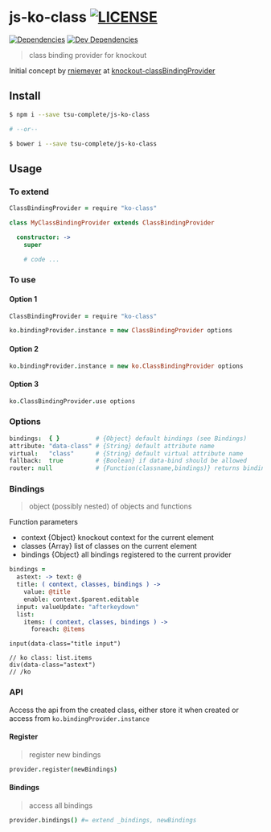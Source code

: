 
js-ko-class [![LICENSE](https://img.shields.io/github/license/tsu-complete/js-ko-class.svg)](https://github.com/tsu-complete/js-ko-class/blob/master/LICENSE)
===
[![Dependencies](https://david-dm.org/tsu-complete/js-ko-class.svg)](https://david-dm.org/tsu-complete/js-ko-class)
[![Dev Dependencies](https://david-dm.org/tsu-complete/js-ko-class/dev-status.svg)](https://david-dm.org/tsu-complete/js-ko-class#info=devDependencies)

> class binding provider for knockout

Initial concept by
[rniemeyer](https://github.com/rniemeyer)
at
[knockout-classBindingProvider](https://github.com/rniemeyer/knockout-classBindingProvider "repository")

Install
---

```sh
$ npm i --save tsu-complete/js-ko-class

# --or--

$ bower i --save tsu-complete/js-ko-class
```

Usage
---

### To extend

```coffee
ClassBindingProvider = require "ko-class"

class MyClassBindingProvider extends ClassBindingProvider

  constructor: ->
    super

    # code ...
```

### To use

#### Option 1

```coffee
ClassBindingProvider = require "ko-class"

ko.bindingProvider.instance = new ClassBindingProvider options
```

#### Option 2

```coffee
ko.bindingProvider.instance = new ko.ClassBindingProvider options
```

#### Option 3

```coffee
ko.ClassBindingProvider.use options
```

### Options

```coffee
bindings:  { }          # {Object} default bindings (see Bindings)
attribute: "data-class" # {String} default attribute name
virtual:   "class"      # {String} default virtual attribute name
fallback:  true         # {Boolean} if data-bind should be allowed
router: null            # {Function(classname,bindings)} returns binding
```

### Bindings

> object (possibly nested) of objects and functions

Function parameters

- context {Object} knockout context for the current element
- classes {Array<String>} list of classes on the current element
- bindings {Object} all bindings registered to the current provider

```coffee
bindings =
  astext: -> text: @
  title: ( context, classes, bindings ) ->
    value: @title
    enable: context.$parent.editable
  input: valueUpdate: "afterkeydown"
  list:
    items: ( context, classes, bindings ) ->
      foreach: @items
```

```jade
input(data-class="title input")

// ko class: list.items
div(data-class="astext")
// /ko
```

### API

Access the api from the created class, either store it when created
or access from `ko.bindingProvider.instance`

#### Register

> register new bindings

```coffee
provider.register(newBindings)
```

#### Bindings

> access all bindings

```coffee
provider.bindings() #= extend _bindings, newBindings
```

